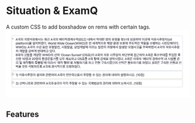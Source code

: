 Situation & ExamQ
=================
A custom CSS to add boxshadow on rems with certain tags.
![](SituationExamImg.png)
## Features

